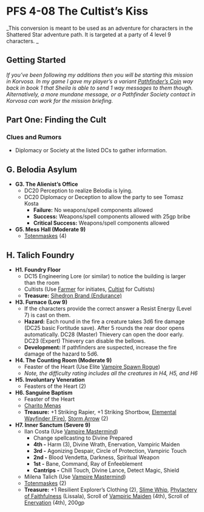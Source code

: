 # PFS 4-08 The Cultist’s Kiss

_This conversion is meant to be used as an adventure for characters in the Shattered Star adventure path.  It is targeted at a party of 4 level 9 characters. _

## Getting Started

_If you’ve been following my additions then you will be starting this mission in Korvosa. In my game I gave my player’s a variant [Pathfinder’s Coin](https://2e.aonprd.com/Equipment.aspx?ID=523) way back in book 1 that Sheila is able to send 1 way messages to them though. Alternatively, a more mundane message, or a Pathfinder Society contact in Korvosa can work for the mission briefing._

## Part One: Finding the Cult

### Clues and Rumors

* Diplomacy or Society at the listed DCs to gather information.

## G. Belodia Asylum

* **G3. The Alienist’s Office**
    * DC20 Perception to realize Belodia is lying.
    * DC20 Diplomacy or Deception to allow the party to see Tomasz Kosta
        * **Failure:** No weapons/spell components allowed
        * **Success:** Weapons/spell components allowed with 25gp bribe
        * **Critical Success:** Weapons/spell components allowed
* **G5. Mess Hall (Moderate 9)**
    * [Totenmaskes](https://2e.aonprd.com/Monsters.aspx?ID=829) (4)

## H. Talich Foundry

* **H1. Foundry Floor**
    * DC15 Engineering Lore (or similar) to notice the building is larger than the room
    * Cultists (Use [Farmer](http://2e.aonprd.com/NPCs.aspx?ID=914) for initiates, [Cultist](http://2e.aonprd.com/NPCs.aspx?ID=927) for Cultists)
    * **Treasure:** [Sihedron Brand (Endurance)](https://template.pf2.tools/v/pv8HmTRB-sihedron-brand-endurance)
* **H3. Furnace (Low 9)**
    * If the characters provide the correct answer a Resist Energy (Level 7) is cast on them.
    * **Hazard:** Each round in the fire a creature takes 3d6 fire damage (DC25 basic Fortitude save). After 5 rounds the rear door opens automatically. DC28 (Master) Thievery can open the door early. DC23 (Expert) Thievery can disable the bellows. 
    * **Development:** If pathfinders are suspected, increase the fire damage of the hazard to 5d6.
* **H4. The Counting Room (Moderate 9)**
    * Feaster of the Heart (Use Elite [Vampire Spawn Rogue](http://2e.aonprd.com/Monsters.aspx?ID=399))
    * _Note, the difficulty rating includes all the creatures in H4, H5, and H6_
* **H5. Involuntary Veneration**
    * Feasters of the Heart (2)
* **H6. Sanguine Baptism**
    * Feaster of the Heart
    * [Charito Menas](https://monster.pf2.tools/v/x6cyVpYz-charito-menas)
    * **Treasure:** +1 Striking Rapier, +1 Striking Shortbow, [Elemental Wayfinder (Fire)](http://2e.aonprd.com/Equipment.aspx?ID=470), [Storm Arrow](http://2e.aonprd.com/Equipment.aspx?ID=169) (2)
* **H7. Inner Sanctum (Severe 9)**
    * Ilan Costa (Use [Vampire Mastermind](http://2e.aonprd.com/Monsters.aspx?ID=401))
        * Change spellcasting to Divine Prepared
        * **4th -** Harm (3), Divine Wrath, Enervation, Vampiric Maiden
        * **3rd -** Agonizing Despair, Circle of Protection, Vampiric Touch
        * **2nd -** Blood Vendetta, Darkness, Spiritual Weapon
        * **1st -** Bane, Command, Ray of Enfeeblement
        * **Cantrips -** Chill Touch, Divine Lance, Detect Magic, Shield
    * Milena Talich (Use [Vampire Mastermind](http://2e.aonprd.com/Monsters.aspx?ID=401))
    * [Totenmaskes](https://2e.aonprd.com/Monsters.aspx?ID=829) (2)
    * **Treasure:** +1 Resilient Explorer’s Clothing (2), [Slime Whip](http://2e.aonprd.com/Equipment.aspx?ID=792), [Phylactery of Faithfulness](http://2e.aonprd.com/Equipment.aspx?ID=452) (Lissala), Scroll of [Vampiric Maiden](http://2e.aonprd.com/Spells.aspx?ID=725) (4th), Scroll of [Enervation](http://2e.aonprd.com/Spells.aspx?ID=687) (4th), 200gp